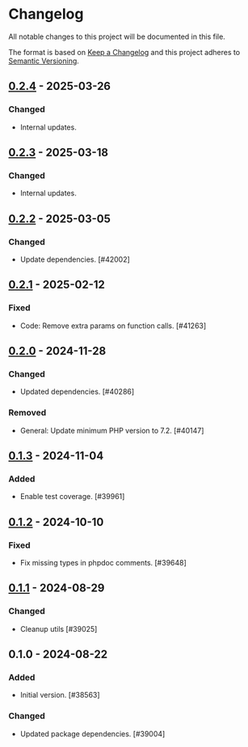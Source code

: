 # Changelog

All notable changes to this project will be documented in this file.

The format is based on [Keep a Changelog](https://keepachangelog.com/en/1.0.0/)
and this project adheres to [Semantic Versioning](https://semver.org/spec/v2.0.0.html).

## [0.2.4] - 2025-03-26
### Changed
- Internal updates.

## [0.2.3] - 2025-03-18
### Changed
- Internal updates.

## [0.2.2] - 2025-03-05
### Changed
- Update dependencies. [#42002]

## [0.2.1] - 2025-02-12
### Fixed
- Code: Remove extra params on function calls. [#41263]

## [0.2.0] - 2024-11-28
### Changed
- Updated dependencies. [#40286]

### Removed
- General: Update minimum PHP version to 7.2. [#40147]

## [0.1.3] - 2024-11-04
### Added
- Enable test coverage. [#39961]

## [0.1.2] - 2024-10-10
### Fixed
- Fix missing types in phpdoc comments. [#39648]

## [0.1.1] - 2024-08-29
### Changed
- Cleanup utils [#39025]

## 0.1.0 - 2024-08-22
### Added
- Initial version. [#38563]

### Changed
- Updated package dependencies. [#39004]

[0.2.4]: https://github.com/Automattic/jetpack-schema/compare/v0.2.3...v0.2.4
[0.2.3]: https://github.com/Automattic/jetpack-schema/compare/v0.2.2...v0.2.3
[0.2.2]: https://github.com/Automattic/jetpack-schema/compare/v0.2.1...v0.2.2
[0.2.1]: https://github.com/Automattic/jetpack-schema/compare/v0.2.0...v0.2.1
[0.2.0]: https://github.com/Automattic/jetpack-schema/compare/v0.1.3...v0.2.0
[0.1.3]: https://github.com/Automattic/jetpack-schema/compare/v0.1.2...v0.1.3
[0.1.2]: https://github.com/Automattic/jetpack-schema/compare/v0.1.1...v0.1.2
[0.1.1]: https://github.com/Automattic/jetpack-schema/compare/v0.1.0...v0.1.1
